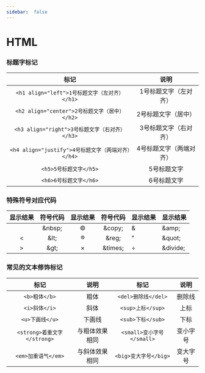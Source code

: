 ```yaml
---
sidebar:  false
---
```

# HTML
### 标题字标记

|                          标记                          |          说明           |
| :----------------------------------------------------: | :---------------------: |
|   ```<h1 align="left">1号标题文字（左对齐）</h1>```    |  1号标题文字（左对齐）  |
|   ```<h2 align="center">2号标题文字（居中）</h2>```    |   2号标题文字（居中）   |
|   ```<h3 align="right">3号标题文字（右对齐）</h3>```   |  3号标题文字（右对齐）  |
| ```<h4 align="justify">4号标题文字（两端对齐）</h4>``` | 4号标题文字（两端对齐） |
|               ```<h5>5号标题文字</h5>```               |       5号标题文字       |
|               ```<h6>6号标题文字</h6>```               |       6号标题文字       |

### 特殊符号对应代码

| 显示结果 |  符号代码  | 显示结果 |  符号代码   | 显示结果 | 显示结果     |
| :------: | :--------: | :------: | :---------: | -------- | ------------ |
|  &nbsp;  | &amp;nbsp; |  &copy;  | &amp;copy;  | &amp;    | &amp;amp;    |
|   &lt;   |  &amp;lt;  |  &reg;   |  &amp;reg;  | &quot;   | &amp;quot;   |
|   &gt;   |  &amp;gt;  | &times;  | &amp;times; | &divide; | &amp;divide; |

### 常见的文本修饰标记

|              标记               |      说明      |             标记              |   说明   |
| :-----------------------------: | :------------: | :---------------------------: | :------: |
|        ```<b>粗体</b>```        |      粗体      |    ```<del>删除线</del>```    |  删除线  |
|        ```<i>斜体</i>```        |      斜体      |     ```<sup>上标</sup>```     |   上标   |
|       ```<u>下画线</u>```       |     下画线     |     ```<sub>下标</sub>```     |   下标   |
| ```<strong>着重文字</strong>``` | 与粗体效果相同 | ```<small>变小字号</small>``` | 变小字号 |
|     ```<em>加重语气</em>```     | 与斜体效果相同 |   ```<big>变大字号</big>```   | 变大字号 |

